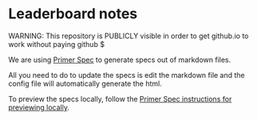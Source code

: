 Leaderboard notes
=============
WARNING: This repository is PUBLICLY visible in order to get github.io to work without paying github $

We are using [Primer Spec](https://github.com/eecs485staff/primer-spec) to generate specs out of markdown files.

All you need to do to update the specs is edit the markdown file and the config file will automatically generate the html.

To preview the specs locally, follow the [Primer Spec instructions for previewing locally](https://github.com/eecs485staff/primer-spec/blob/develop/docs/USAGE_ADVANCED.md#previewing-locally).
